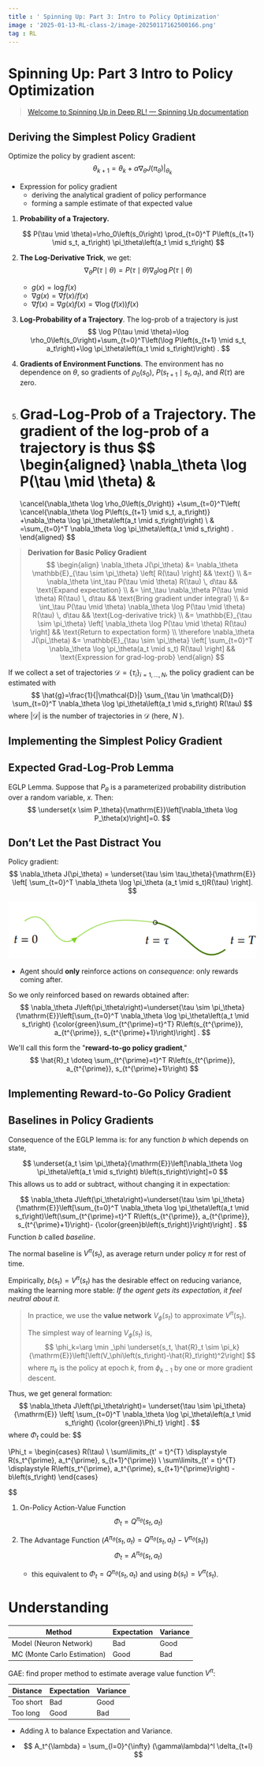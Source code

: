 ```yaml
---
title : ' Spinning Up: Part 3: Intro to Policy Optimization'
image : '2025-01-13-RL-class-2/image-20250117162500166.png'
tag : RL
---
```



<!--more-->

# Spinning Up: Part 3 Intro to Policy Optimization

> [Welcome to Spinning Up in Deep RL! — Spinning Up documentation](https://spinningup.openai.com/en/latest/)



## Deriving the Simplest Policy Gradient

Optimize the policy by gradient ascent:
$$
\theta_{k+1}=\theta_k+\left.\alpha \nabla_\theta J\left(\pi_\theta\right)\right|_{\theta_k}
$$

- Expression for policy gradient
  - deriving the analytical gradient of policy performance
  - forming a sample estimate of that expected value

1. **Probability of a Trajectory.**

    $$
       P(\tau \mid \theta)=\rho_0\left(s_0\right) \prod_{t=0}^T P\left(s_{t+1} \mid s_t, a_t\right) \pi_\theta\left(a_t \mid s_t\right)
    $$
    
2. **The Log-Derivative Trick**, we get:
   $$
   \nabla_\theta P(\tau \mid \theta)=P(\tau \mid \theta) \nabla_\theta \log P(\tau \mid \theta)
   $$
	- $g(x)=\log f(x)$
	- $\nabla g(x) = \nabla f(x)/f(x)$
	- $\nabla f(x) = \nabla g(x) f(x)= \nabla \log (f(x)) f(x)$
3. **Log-Probability of a Trajectory**. The log-prob of a trajectory is just
   $$
   \log P(\tau \mid \theta)=\log \rho_0\left(s_0\right)+\sum_{t=0}^T\left(\log P\left(s_{t+1} \mid s_t, a_t\right)+\log \pi_\theta\left(a_t \mid s_t\right)\right) .
   $$

4. **Gradients of Environment Functions**. The environment has no dependence on $\theta$, so gradients of $\rho_0\left(s_0\right)$, $P\left(s_{t+1} \mid s_t, a_t\right)$, and $R(\tau)$ are zero.

5. **Grad-Log-Prob of a Trajectory.** The gradient of the log-prob of a trajectory is thus
$$
   \begin{aligned}
   \nabla_\theta \log P(\tau \mid \theta) & 
   =
   \cancel{\nabla_\theta \log \rho_0\left(s_0\right)}
   +\sum_{t=0}^T\left( \cancel{\nabla_\theta \log P\left(s_{t+1} \mid s_t, a_t\right)}
   +\nabla_\theta \log \pi_\theta\left(a_t \mid s_t\right)\right) \\
   & =\sum_{t=0}^T \nabla_\theta \log \pi_\theta\left(a_t \mid s_t\right) .
   \end{aligned}
$$

> **Derivation for Basic Policy Gradient**
> $$
> \begin{align}
> \nabla_\theta J(\pi_\theta) 
> &= \nabla_\theta \mathbb{E}_{\tau \sim \pi_\theta} \left[ R(\tau) \right] 
> && \text{} \\
> &= \nabla_\theta \int_\tau P(\tau \mid \theta) R(\tau) \, d\tau 
> && \text{Expand expectation} \\
> &= \int_\tau \nabla_\theta P(\tau \mid \theta) R(\tau) \, d\tau 
> && \text{Bring gradient under integral} \\
> &= \int_\tau P(\tau \mid \theta) \nabla_\theta \log P(\tau \mid \theta) R(\tau) \, d\tau 
> && \text{Log-derivative trick} \\
> &= \mathbb{E}_{\tau \sim \pi_\theta} \left[ \nabla_\theta \log P(\tau \mid \theta) R(\tau) \right] 
> && \text{Return to expectation form} \\
> \therefore \nabla_\theta J(\pi_\theta) &= \mathbb{E}_{\tau \sim \pi_\theta} \left[ \sum_{t=0}^T \nabla_\theta \log \pi_\theta(a_t \mid s_t) R(\tau) \right] 
> && \text{Expression for grad-log-prob}
> \end{align}
> $$
> 

If we collect a set of trajectories $\mathcal{D}=\left\{\tau_i\right\}_{i=1, \ldots, N}$, the policy gradient can be estimated with
$$
\hat{g}=\frac{1}{|\mathcal{D}|} \sum_{\tau \in \mathcal{D}} \sum_{t=0}^T \nabla_\theta \log \pi_\theta\left(a_t \mid s_t\right) R(\tau)
$$
where $|\mathcal{D}|$ is the number of trajectories in $\mathcal{D}$ (here, $N$ ).

## Implementing the Simplest Policy Gradient

## Expected Grad-Log-Prob Lemma

EGLP Lemma. Suppose that $P_{\theta}$ is a parameterized probability distribution over a random variable, $x$. Then:
$$
\underset{x \sim P_\theta}{\mathrm{E}}\left[\nabla_\theta \log P_\theta(x)\right]=0.
$$

## Don’t Let the Past Distract You

Policy gradient:
$$
\nabla_\theta J(\pi_\theta) = \underset{\tau \sim \tau_\theta}{\mathrm{E}} \left[ \sum_{t=0}^T \nabla_\theta \log \pi_\theta (a_t \mid s_t)R(\tau) \right].
$$


![image-20250117162500166](../images/2025-01-13-RL-class-2/image-20250117162500166.png)

- Agent should **only** reinforce actions on *consequence*: only rewards coming after.

So we only reinforced based on rewards obtained after:
$$
\nabla_\theta J\left(\pi_\theta\right)=\underset{\tau \sim \pi_\theta}{\mathrm{E}}\left[\sum_{t=0}^T \nabla_\theta \log \pi_\theta\left(a_t \mid s_t\right) {\color{green}\sum_{t^{\prime}=t}^T} R\left(s_{t^{\prime}}, a_{t^{\prime}}, s_{t^{\prime}+1}\right)\right] .
$$

We'll call this form the "**reward-to-go policy gradient**," 
$$
\hat{R}_t \doteq \sum_{t^{\prime}=t}^T R\left(s_{t^{\prime}}, a_{t^{\prime}}, s_{t^{\prime}+1}\right)
$$


## Implementing Reward-to-Go Policy Gradient

## Baselines in Policy Gradients

Consequence of the EGLP lemma is: for any function $b$  which depends on state,

$$
\underset{a_t \sim \pi_\theta}{\mathrm{E}}\left[\nabla_\theta \log \pi_\theta\left(a_t \mid s_t\right) b\left(s_t\right)\right]=0 
$$
This allows us to add or subtract, without changing it in expectation: 

$$
\nabla_\theta J\left(\pi_\theta\right)=\underset{\tau \sim \pi_\theta}{\mathrm{E}}\left[\sum_{t=0}^T \nabla_\theta \log \pi_\theta\left(a_t \mid s_t\right)\left(\sum_{t^{\prime}=t}^T R\left(s_{t^{\prime}}, a_{t^{\prime}}, s_{t^{\prime}+1}\right)- {\color{green}b\left(s_t\right)}\right)\right] .
$$
Function $b$ called *baseline*.

The normal baseline is $V^\pi(s_t)$, as average return under policy $\pi$ for rest of time.

Empirically, $b(s_t)=V^\pi(s_t)$ has the desirable effect on reducing variance, making the learning more stable: *If the agent gets its expectation, it feel neutral about it.*

> In practice, we use the **value network** $V_\phi (s_t)$ to approximate $V^\pi(s_t)$.
>
> The simplest way of learning $V_\phi (s_t)$ is,
> $$
> \phi_k=\arg \min _\phi \underset{s_t, \hat{R}_t \sim \pi_k}{\mathrm{E}}\left[\left(V_\phi\left(s_t\right)-\hat{R}_t\right)^2\right]
> $$
> where $\pi_k$ is the policy at epoch $k$, from $\phi_{k-1}$  by one or more gradient descent.
> 

Thus, we get general formation:
$$
\nabla_\theta J\left(\pi_\theta\right)=
\underset{\tau \sim \pi_\theta}{\mathrm{E}}
\left[
\sum_{t=0}^T \nabla_\theta \log \pi_\theta\left(a_t \mid s_t\right) 
{\color{green}\Phi_t}
\right] .
$$
where $\Phi_t$ could be:
$$

\Phi_t =
\begin{cases}
R(\tau) \\
\sum\limits_{t' = t}^{T} \displaystyle R(s_t^{\prime}, a_t^{\prime}, s_{t+1}^{\prime}) \\
\sum\limits_{t' = t}^{T} \displaystyle R\left(s_t^{\prime}, a_t^{\prime}, s_{t+1}^{\prime}\right) - b\left(s_t\right)
\end{cases}

$$

1. On-Policy Action-Value Function
   $$
   \Phi_t=Q^{\pi_\theta}(s_t, a_t)
   $$

2. The Advantage Function ($A^{\pi_\theta}(s_t,a_t) = Q^{\pi_\theta}(s_t,a_t) - V^{\pi_\theta}(s_t)$)
   $$
   \Phi_t = A^{\pi_\theta}(s_t,a_t)
   $$

   - this equivalent to $\Phi_t=Q^{\pi_\theta}(s_t, a_t)$ and using $b(s_t)=V^\pi(s_t)$.



# Understanding

| Method                      | Expectation | Variance |
| --------------------------- | ----------- | -------- |
| Model (Neuron Network)      | Bad         | Good     |
| MC (Monte Carlo Estimation) | Good        | Bad      |



GAE: find proper method to estimate average value function $V^\pi$:

| Distance  | Expectation | Variance |
| --------- | ----------- | -------- |
| Too short | Bad         | Good     |
| Too long  | Good        | Bad      |

- Adding $\lambda$ to balance  Expectation and Variance.

- $$
  A_t^{\lambda} = \sum_{l=0}^{\infty} (\gamma\lambda)^l \delta_{t+l}
  $$